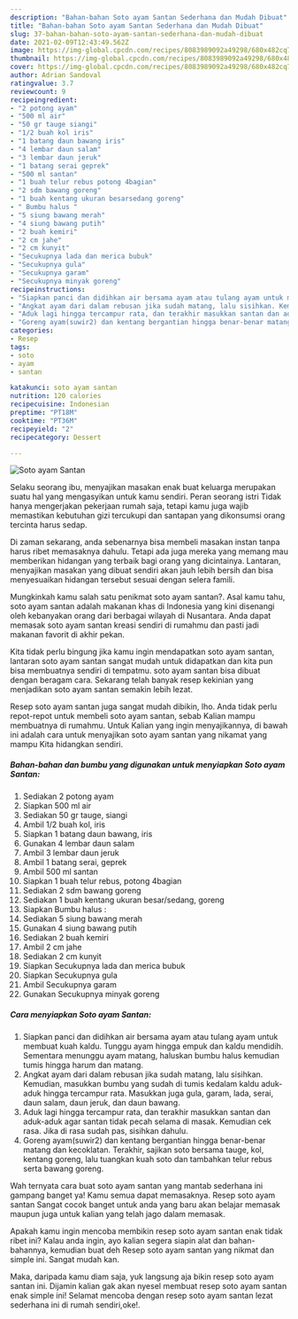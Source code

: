 ```yaml
---
description: "Bahan-bahan Soto ayam Santan Sederhana dan Mudah Dibuat"
title: "Bahan-bahan Soto ayam Santan Sederhana dan Mudah Dibuat"
slug: 37-bahan-bahan-soto-ayam-santan-sederhana-dan-mudah-dibuat
date: 2021-02-09T12:43:49.562Z
image: https://img-global.cpcdn.com/recipes/8083989092a49298/680x482cq70/soto-ayam-santan-foto-resep-utama.jpg
thumbnail: https://img-global.cpcdn.com/recipes/8083989092a49298/680x482cq70/soto-ayam-santan-foto-resep-utama.jpg
cover: https://img-global.cpcdn.com/recipes/8083989092a49298/680x482cq70/soto-ayam-santan-foto-resep-utama.jpg
author: Adrian Sandoval
ratingvalue: 3.7
reviewcount: 9
recipeingredient:
- "2 potong ayam"
- "500 ml air"
- "50 gr tauge siangi"
- "1/2 buah kol iris"
- "1 batang daun bawang iris"
- "4 lembar daun salam"
- "3 lembar daun jeruk"
- "1 batang serai geprek"
- "500 ml santan"
- "1 buah telur rebus potong 4bagian"
- "2 sdm bawang goreng"
- "1 buah kentang ukuran besarsedang goreng"
- " Bumbu halus "
- "5 siung bawang merah"
- "4 siung bawang putih"
- "2 buah kemiri"
- "2 cm jahe"
- "2 cm kunyit"
- "Secukupnya lada dan merica bubuk"
- "Secukupnya gula"
- "Secukupnya garam"
- "Secukupnya minyak goreng"
recipeinstructions:
- "Siapkan panci dan didihkan air bersama ayam atau tulang ayam untuk membuat kuah kaldu. Tunggu ayam hingga empuk dan kaldu mendidih. Sementara menunggu ayam matang, haluskan bumbu halus kemudian tumis hingga harum dan matang."
- "Angkat ayam dari dalam rebusan jika sudah matang, lalu sisihkan. Kemudian, masukkan bumbu yang sudah di tumis kedalam kaldu aduk-aduk hingga tercampur rata. Masukkan juga gula, garam, lada, serai, daun salam, daun jeruk, dan daun bawang."
- "Aduk lagi hingga tercampur rata, dan terakhir masukkan santan dan aduk-aduk agar santan tidak pecah selama di masak. Kemudian cek rasa. Jika di rasa sudah pas, sisihkan dahulu."
- "Goreng ayam(suwir2) dan kentang bergantian hingga benar-benar matang dan kecoklatan. Terakhir, sajikan soto bersama tauge, kol, kentang goreng, lalu tuangkan kuah soto dan tambahkan telur rebus serta bawang goreng."
categories:
- Resep
tags:
- soto
- ayam
- santan

katakunci: soto ayam santan 
nutrition: 120 calories
recipecuisine: Indonesian
preptime: "PT18M"
cooktime: "PT36M"
recipeyield: "2"
recipecategory: Dessert

---
```



![Soto ayam Santan](https://img-global.cpcdn.com/recipes/8083989092a49298/680x482cq70/soto-ayam-santan-foto-resep-utama.jpg)

Selaku seorang ibu, menyajikan masakan enak buat keluarga merupakan suatu hal yang mengasyikan untuk kamu sendiri. Peran seorang istri Tidak hanya mengerjakan pekerjaan rumah saja, tetapi kamu juga wajib memastikan kebutuhan gizi tercukupi dan santapan yang dikonsumsi orang tercinta harus sedap.

Di zaman  sekarang, anda sebenarnya bisa membeli masakan instan tanpa harus ribet memasaknya dahulu. Tetapi ada juga mereka yang memang mau memberikan hidangan yang terbaik bagi orang yang dicintainya. Lantaran, menyajikan masakan yang dibuat sendiri akan jauh lebih bersih dan bisa menyesuaikan hidangan tersebut sesuai dengan selera famili. 



Mungkinkah kamu salah satu penikmat soto ayam santan?. Asal kamu tahu, soto ayam santan adalah makanan khas di Indonesia yang kini disenangi oleh kebanyakan orang dari berbagai wilayah di Nusantara. Anda dapat memasak soto ayam santan kreasi sendiri di rumahmu dan pasti jadi makanan favorit di akhir pekan.

Kita tidak perlu bingung jika kamu ingin mendapatkan soto ayam santan, lantaran soto ayam santan sangat mudah untuk didapatkan dan kita pun bisa membuatnya sendiri di tempatmu. soto ayam santan bisa dibuat dengan beragam cara. Sekarang telah banyak resep kekinian yang menjadikan soto ayam santan semakin lebih lezat.

Resep soto ayam santan juga sangat mudah dibikin, lho. Anda tidak perlu repot-repot untuk membeli soto ayam santan, sebab Kalian mampu membuatnya di rumahmu. Untuk Kalian yang ingin menyajikannya, di bawah ini adalah cara untuk menyajikan soto ayam santan yang nikamat yang mampu Kita hidangkan sendiri.

<!--inarticleads1-->

##### Bahan-bahan dan bumbu yang digunakan untuk menyiapkan Soto ayam Santan:

1. Sediakan 2 potong ayam
1. Siapkan 500 ml air
1. Sediakan 50 gr tauge, siangi
1. Ambil 1/2 buah kol, iris
1. Siapkan 1 batang daun bawang, iris
1. Gunakan 4 lembar daun salam
1. Ambil 3 lembar daun jeruk
1. Ambil 1 batang serai, geprek
1. Ambil 500 ml santan
1. Siapkan 1 buah telur rebus, potong 4bagian
1. Sediakan 2 sdm bawang goreng
1. Sediakan 1 buah kentang ukuran besar/sedang, goreng
1. Siapkan  Bumbu halus :
1. Sediakan 5 siung bawang merah
1. Gunakan 4 siung bawang putih
1. Sediakan 2 buah kemiri
1. Ambil 2 cm jahe
1. Sediakan 2 cm kunyit
1. Siapkan Secukupnya lada dan merica bubuk
1. Siapkan Secukupnya gula
1. Ambil Secukupnya garam
1. Gunakan Secukupnya minyak goreng




<!--inarticleads2-->

##### Cara menyiapkan Soto ayam Santan:

1. Siapkan panci dan didihkan air bersama ayam atau tulang ayam untuk membuat kuah kaldu. Tunggu ayam hingga empuk dan kaldu mendidih. Sementara menunggu ayam matang, haluskan bumbu halus kemudian tumis hingga harum dan matang.
1. Angkat ayam dari dalam rebusan jika sudah matang, lalu sisihkan. Kemudian, masukkan bumbu yang sudah di tumis kedalam kaldu aduk-aduk hingga tercampur rata. Masukkan juga gula, garam, lada, serai, daun salam, daun jeruk, dan daun bawang.
1. Aduk lagi hingga tercampur rata, dan terakhir masukkan santan dan aduk-aduk agar santan tidak pecah selama di masak. Kemudian cek rasa. Jika di rasa sudah pas, sisihkan dahulu.
1. Goreng ayam(suwir2) dan kentang bergantian hingga benar-benar matang dan kecoklatan. Terakhir, sajikan soto bersama tauge, kol, kentang goreng, lalu tuangkan kuah soto dan tambahkan telur rebus serta bawang goreng.




Wah ternyata cara buat soto ayam santan yang mantab sederhana ini gampang banget ya! Kamu semua dapat memasaknya. Resep soto ayam santan Sangat cocok banget untuk anda yang baru akan belajar memasak maupun juga untuk kalian yang telah jago dalam memasak.

Apakah kamu ingin mencoba membikin resep soto ayam santan enak tidak ribet ini? Kalau anda ingin, ayo kalian segera siapin alat dan bahan-bahannya, kemudian buat deh Resep soto ayam santan yang nikmat dan simple ini. Sangat mudah kan. 

Maka, daripada kamu diam saja, yuk langsung aja bikin resep soto ayam santan ini. Dijamin kalian gak akan nyesel membuat resep soto ayam santan enak simple ini! Selamat mencoba dengan resep soto ayam santan lezat sederhana ini di rumah sendiri,oke!.

